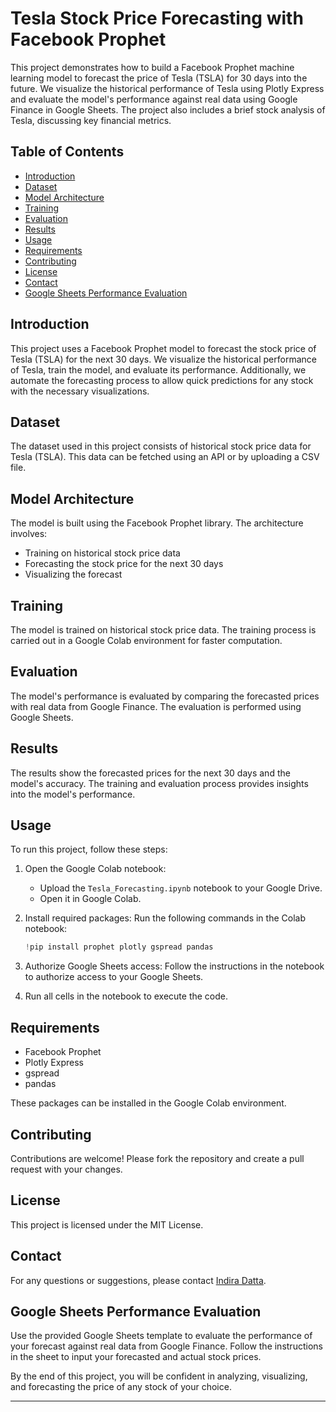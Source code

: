 # Tesla Stock Price Forecasting with Facebook Prophet

This project demonstrates how to build a Facebook Prophet machine learning model to forecast the price of Tesla (TSLA) for 30 days into the future. We visualize the historical performance of Tesla using Plotly Express and evaluate the model's performance against real data using Google Finance in Google Sheets. The project also includes a brief stock analysis of Tesla, discussing key financial metrics.

## Table of Contents
- [Introduction](#introduction)
- [Dataset](#dataset)
- [Model Architecture](#model-architecture)
- [Training](#training)
- [Evaluation](#evaluation)
- [Results](#results)
- [Usage](#usage)
- [Requirements](#requirements)
- [Contributing](#contributing)
- [License](#license)
- [Contact](#contact)
- [Google Sheets Performance Evaluation](#google-sheets-performance-evaluation)

## Introduction

This project uses a Facebook Prophet model to forecast the stock price of Tesla (TSLA) for the next 30 days. We visualize the historical performance of Tesla, train the model, and evaluate its performance. Additionally, we automate the forecasting process to allow quick predictions for any stock with the necessary visualizations.

## Dataset

The dataset used in this project consists of historical stock price data for Tesla (TSLA). This data can be fetched using an API or by uploading a CSV file.

## Model Architecture

The model is built using the Facebook Prophet library. The architecture involves:
- Training on historical stock price data
- Forecasting the stock price for the next 30 days
- Visualizing the forecast

## Training

The model is trained on historical stock price data. The training process is carried out in a Google Colab environment for faster computation.

## Evaluation

The model's performance is evaluated by comparing the forecasted prices with real data from Google Finance. The evaluation is performed using Google Sheets.

## Results

The results show the forecasted prices for the next 30 days and the model's accuracy. The training and evaluation process provides insights into the model's performance.

## Usage

To run this project, follow these steps:

1. Open the Google Colab notebook:
    - Upload the `Tesla_Forecasting.ipynb` notebook to your Google Drive.
    - Open it in Google Colab.

2. Install required packages:
    Run the following commands in the Colab notebook:
    ```python
    !pip install prophet plotly gspread pandas
    ```

3. Authorize Google Sheets access:
    Follow the instructions in the notebook to authorize access to your Google Sheets.

4. Run all cells in the notebook to execute the code.

## Requirements

- Facebook Prophet
- Plotly Express
- gspread
- pandas

These packages can be installed in the Google Colab environment.

## Contributing

Contributions are welcome! Please fork the repository and create a pull request with your changes.

## License

This project is licensed under the MIT License.

## Contact

For any questions or suggestions, please contact [Indira Datta](mailto:indiradatta5@gmail.com).

## Google Sheets Performance Evaluation

Use the provided Google Sheets template to evaluate the performance of your forecast against real data from Google Finance. Follow the instructions in the sheet to input your forecasted and actual stock prices.

By the end of this project, you will be confident in analyzing, visualizing, and forecasting the price of any stock of your choice.

---

